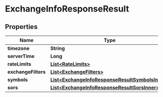 

# ExchangeInfoResponseResult


## Properties

| Name | Type | Description | Notes |
|------------ | ------------- | ------------- | -------------|
|**timezone** | **String** |  |  [optional] |
|**serverTime** | **Long** |  |  [optional] |
|**rateLimits** | [**List&lt;RateLimits&gt;**](RateLimits.md) |  |  [optional] |
|**exchangeFilters** | [**List&lt;ExchangeFilters&gt;**](ExchangeFilters.md) |  |  [optional] |
|**symbols** | [**List&lt;ExchangeInfoResponseResultSymbolsInner&gt;**](ExchangeInfoResponseResultSymbolsInner.md) |  |  [optional] |
|**sors** | [**List&lt;ExchangeInfoResponseResultSorsInner&gt;**](ExchangeInfoResponseResultSorsInner.md) |  |  [optional] |



